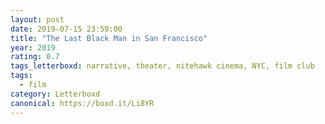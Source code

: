 ```yaml
---
layout: post 
date: 2019-07-15 23:59:00
title: "The Last Black Man in San Francisco"
year: 2019
rating: 0.7
tags_letterboxd: narrative, theater, nitehawk cinema, NYC, film club
tags:
  - film
category: Letterboxd
canonical: https://boxd.it/Li8YR
---
```

